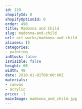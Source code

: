 ```yaml
---
id: 120
shopifyId: 0
shopifyOptionId: 0
order: 498
title: Madonna and Child
slug: madonna-and-child
url: art-works/madonna-and-child
aliases: []
categories:
- painting
inStock: false
isVisible: false
height: 60
width: 40
date: 2010-01-01T00:00:00Z
materials:
- canvas
- acrylic
price: -1
mainImage: madonna_and_child.jpg
---
```

